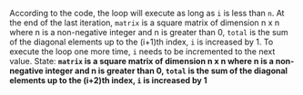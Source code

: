According to the code, the loop will execute as long as `i` is less than `n`. At the end of the last iteration, `matrix` is a square matrix of dimension n x n where n is a non-negative integer and n is greater than 0, `total` is the sum of the diagonal elements up to the (i+1)th index, `i` is increased by 1. To execute the loop one more time, `i` needs to be incremented to the next value. 
State: **`matrix` is a square matrix of dimension n x n where n is a non-negative integer and n is greater than 0, `total` is the sum of the diagonal elements up to the (i+2)th index, `i` is increased by 1**